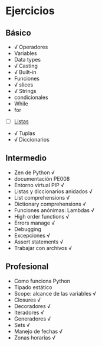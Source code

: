 # Ejercicios 

## Básico
- √ Operadores 
- Variables
- Data types
- √ Casting 
- √ Built-in 
- Funciones
- √ slices 
- √ Strings 
- condicionales
- While
- for
- [ ] [Listas](https://github.com/r3card0/Resume-of-Python-courses/blob/main/topics/listas.md)
- √ Tuplas 
- √ Diccionarios 

## Intermedio

- Zen de Python √
- documentación PE008
- Entorno virtual PIP √
- Listas y diccionarios anidados √
- List comprehensions √
- Dictionary comprehensions √
- Funciones anónimas: Lambdas √
- High order functions √
- Errors manage √
- Debugging
- Excepciones √
- Assert statements √
- Trabajar con archivos √

## Profesional

- Como funciona Python
- Tipado estático
- Scope: alcance de las variables √
- Closures √
- Decoradores √
- Iteradores √
- Generadores √ 
- Sets √
- Manejo de fechas √
- Zonas horarias √